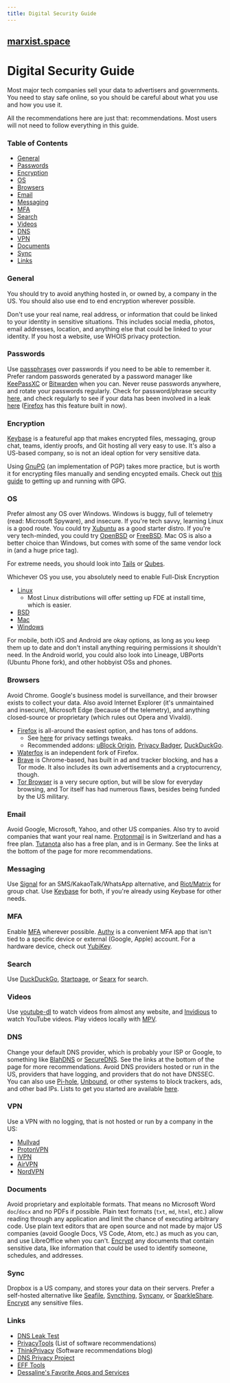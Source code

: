 ```yaml
---
title: Digital Security Guide
---
```


## [marxist.space](https://marxist.space)

# Digital Security Guide

Most major tech companies sell your data to advertisers and governments. You need to stay safe online, so you should be careful about what you use and how
you use it.

All the recommendations here are just that: recommendations. Most users will not need to follow everything in this guide.

### Table of Contents

* [General](#general)
* [Passwords](#passwords)
* [Encryption](#encryption)
* [OS](#os)
* [Browsers](#browsers)
* [Email](#email)
* [Messaging](#messaging)
* [MFA](#mfa)
* [Search](#search)
* [Videos](#videos)
* [DNS](#dns)
* [VPN](#vpn)
* [Documents](#documents)
* [Sync](#sync)
* [Links](#links)

### General

You should try to avoid anything hosted in, or owned by, a company in the US. You should also use end to end encryption wherever possible.

Don't use your real name, real address, or information that could be linked to your identity in sensitive situations.
This includes social media, photos, email addresses, location, and anything else that could be linked to your identity.
If you host a website, use WHOIS privacy protection.

### Passwords

Use [passphrases](https://www.xkcd.com/936/) over passwords if you need to be able to remember it. Prefer random passwords generated by a password manager
like [KeePassXC](https://keepassxc.org/) or [Bitwarden](https://bitwarden.com/) when you can. Never reuse passwords anywhere, and rotate your passwords
regularly. Check for password/phrase security [here](https://howsecureismypassword.net/), and check regularly to see if your data has been involved in a leak
[here](https://haveibeenpwned.com/) ([Firefox](#browsers) has this feature built in now).

### Encryption

[Keybase](https://keybase.io/) is a featureful app that makes encrypted files, messaging, group chat, teams, identiy proofs, and Git hosting all very easy to
use. It's also a US-based company, so is not an ideal option for very sensitive data.

Using [GnuPG](https://gnupg.org/) (an implementation of PGP) takes more practice, but is worth it for encrypting files manually and sending encypted emails.
Check out [this guide](https://github.com/bfrg/gpg-guide) to getting up and running with GPG.

### OS

Prefer almost any OS over Windows. Windows is buggy, full of telemetry (read: Microsoft Spyware), and insecure. If you're tech savvy, learning Linux is a
good route. You could try [Xubuntu](https://xubuntu.org/) as a good starter distro. If you're very tech-minded, you could try
[OpenBSD](https://www.openbsd.org/) or [FreeBSD](https://www.freebsd.org/). Mac OS is also a better choice than Windows, but comes with some of the same
vendor lock in (and a huge price tag).

For extreme needs, you should look into [Tails](https://tails.boum.org/) or [Qubes](https://www.qubes-os.org/).

Whichever OS you use, you absolutely need to enable Full-Disk Encryption

* [Linux](https://wiki.archlinux.org/index.php/Disk_encryption)
    * Most Linux distributions will offer setting up FDE at install time, which is easier.
* [BSD](https://forums.freebsd.org/threads/howto-quick-geli-encryption-guide.29652/)
* [Mac](https://support.apple.com/en-us/HT204837)
* [Windows](https://support.microsoft.com/en-us/help/4028713/windows-10-turn-on-device-encryption)

For mobile, both iOS and Android are okay options, as long as you keep them up to date and don't install anything requiring permissions it shouldn't need. In
the Android world, you could also look into Lineage, UBPorts (Ubuntu Phone fork), and other hobbyist OSs and phones.

### Browsers

Avoid Chrome. Google's business model is surveillance, and their browser exists to collect your data. Also avoid Internet Explorer (it's unmaintained and
insecure), Microsoft Edge (because of the telemetry), and anything closed-source or proprietary (which rules out Opera and Vivaldi).

* [Firefox](https://www.mozilla.org/en-US/firefox/) is all-around the easiest option, and has tons of addons.
    * See [here](https://github.com/pyllyukko/user.js) for privacy settings tweaks.
    * Recommended addons: [uBlock Origin](https://addons.mozilla.org/en-US/firefox/addon/ublock-origin/), [Privacy Badger](https://addons.mozilla.org/en-US/firefox/addon/privacy-badger17/), [DuckDuckGo](https://addons.mozilla.org/en-US/firefox/addon/duckduckgo-for-firefox/?src=search).
* [Waterfox](https://www.waterfox.net/) is an independent fork of Firefox.
* [Brave](https://brave.com/) is Chrome-based, has built in ad and tracker blocking, and has a Tor mode. It also includes its own advertisements and a cryptocurrency, though.
* [Tor Browser](https://www.torproject.org/download/) is a very secure option, but will be slow for everyday browsing, and Tor itself has had numerous flaws, besides being funded by the US military.

### Email

Avoid Google, Microsoft, Yahoo, and other US companies. Also try to avoid companies that want your real name.
[Protonmail](https://protonmail.com/) is in Switzerland and has a free plan. [Tutanota](https://tutanota.com/) also has a free plan, and is in Germany.
See the links at the bottom of the page for more recommendations.

### Messaging

Use [Signal](https://signal.org/) for an SMS/KakaoTalk/WhatsApp alternative, and [Riot/Matrix](https://about.riot.im/) for group chat.
Use [Keybase](#encryption) for both, if you're already using Keybase for other needs.

### MFA

Enable [MFA](https://en.wikipedia.org/wiki/Multi-factor_authentication) wherever possible.
[Authy](https://authy.com/) is a convenient MFA app that isn't tied to a specific device or external (Google, Apple) account.
For a hardware device, check out [YubiKey](https://www.yubico.com/).

### Search

Use [DuckDuckGo](https://duckduckgo.com/), [Startpage](https://www.startpage.com/), or [Searx](https://searx.me/) for search.

### Videos

Use [youtube-dl](https://youtube-dl.org/) to watch videos from almost any website, and [Invidious](https://www.invidio.us/) to watch YouTube videos.
Play videos locally with [MPV](https://mpv.io/).

### DNS

Change your default DNS provider, which is probably your ISP or Google, to something like [BlahDNS](https://blahdns.com/) or [SecureDNS](https://securedns.eu/).
See the links at the bottom of the page for more recommendations.
Avoid DNS providers hosted or run in the US, providers that have logging, and providers that do not have DNSSEC.
You can also use [Pi-hole](https://pi-hole.net/), [Unbound](https://forums.freebsd.org/threads/pi-hole-alternative.67704/),
or other systems to block trackers, ads, and other bad IPs. Lists to get you started are available [here](https://www.iblocklist.com/).

### VPN

Use a VPN with no logging, that is not hosted or run by a company in the US:

* [Mullvad](https://mullvad.net/en/)
* [ProtonVPN](https://protonvpn.com/)
* [IVPN](https://www.ivpn.net/)
* [AirVPN](https://airvpn.org/)
* [NordVPN](https://nordvpn.com/)

### Documents

Avoid proprietary and exploitable formats. That means no Microsoft Word `doc`/`docx` and no PDFs if possible.
Plain text formats (`txt`, `md`, `html`, etc.) allow reading through any application and limit the chance of executing arbitrary code.
Use plain text editors that are open source and not made by major US companies (avoid Google Docs, VS Code, Atom, etc.) as much as you can, and use
LibreOffice when you can't.
[Encrypt](#encryption) any documents that contain sensitive data, like information that could be used to identify someone, schedules, and addresses.

### Sync

Dropbox is a US company, and stores your data on their servers.
Prefer a self-hosted alternative like [Seafile](https://github.com/haiwen/seafile), [Syncthing](https://github.com/syncthing/syncthing),
[Syncany](https://github.com/syncany/syncany), or [SparkleShare](https://www.sparkleshare.org/).
[Encrypt](#encryption) any sensitive files.

### Links

* [DNS Leak Test](https://dnsleaktest.com/)
* [PrivacyTools](https://www.privacytools.io/) (List of software recommendations)
* [ThinkPrivacy](https://www.thinkprivacy.io/) (Software recommendations blog)
* [DNS Privacy Project](https://dnsprivacy.org/wiki/)
* [EFF Tools](https://www.eff.org/pages/tools)
* [Dessaline's Favorite Apps and Services](https://github.com/dessalines/essays/blob/master/favorite_apps_and_services.md)
